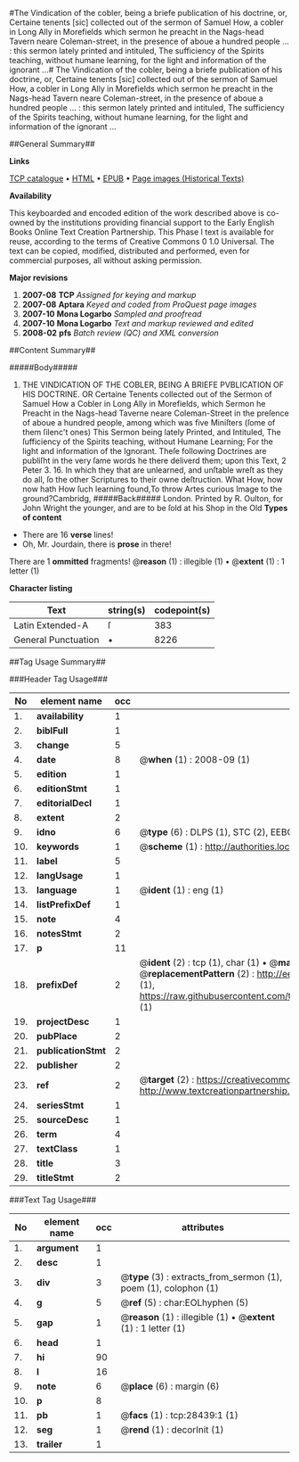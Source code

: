 #The Vindication of the cobler, being a briefe publication of his doctrine, or, Certaine tenents [sic] collected out of the sermon of Samuel How, a cobler in Long Ally in Morefields which sermon he preacht in the Nags-head Tavern neare Coleman-street, in the presence of  aboue a hundred people ... : this sermon lately printed and intituled, The  sufficiency of the Spirits teaching, without humane learning, for the light and information of the ignorant ...#
The Vindication of the cobler, being a briefe publication of his doctrine, or, Certaine tenents [sic] collected out of the sermon of Samuel How, a cobler in Long Ally in Morefields which sermon he preacht in the Nags-head Tavern neare Coleman-street, in the presence of  aboue a hundred people ... : this sermon lately printed and intituled, The  sufficiency of the Spirits teaching, without humane learning, for the light and information of the ignorant ...

##General Summary##

**Links**

[TCP catalogue](http://www.ota.ox.ac.uk/tcp/)  • 
[HTML](http://tei.it.ox.ac.uk/tcp/Texts-HTML/free/A03/A03733.html)  • 
[EPUB](http://tei.it.ox.ac.uk/tcp/Texts-EPUB/free/A03/A03733.epub) • 
[Page images (Historical Texts)](https://data.historicaltexts.jisc.ac.uk/view?pubId=eebo-33143389e&pageId=eebo-33143389e-28439-1)

**Availability**

This keyboarded and encoded edition of the
	       work described above is co-owned by the institutions
	       providing financial support to the Early English Books
	       Online Text Creation Partnership. This Phase I text is
	       available for reuse, according to the terms of Creative
	       Commons 0 1.0 Universal. The text can be copied,
	       modified, distributed and performed, even for
	       commercial purposes, all without asking permission.

**Major revisions**

1. __2007-08__ __TCP__ *Assigned for keying and markup*
1. __2007-08__ __Aptara__ *Keyed and coded from ProQuest page images*
1. __2007-10__ __Mona Logarbo__ *Sampled and proofread*
1. __2007-10__ __Mona Logarbo__ *Text and markup reviewed and edited*
1. __2008-02__ __pfs__ *Batch review (QC) and XML conversion*

##Content Summary##

#####Body#####

1. THE VINDICATION OF THE COBLER,
BEING A BRIEFE PVBLICATION
OF HIS DOCTRINE.
OR
Certaine Tenents collected out of the Sermon of Samuel How a Cobler in Long Ally in Morefields, which
Sermon he Preacht in the Nags-head Taverne neare Coleman-Street in the preſence of aboue a hundred people, among which
was five Miniſters (ſome of them ſilenc't ones) This Sermon being lately Printed, and Intituled, The ſufficiency of the Spirits
teaching, without Humane Learning; For the light and information of the Ignorant. Theſe following Doctrines are
publiſht in the very ſame words he there deliverd them; upon this Text, 2 Peter 3. 16. In which they
that are unlearned, and unſtable wreſt as they do all, ſo the other Scriptures
to their owne deſtruction.
What How, how now hath How ſuch learning found,To throw Artes curious Image to the ground?Cambridg, 
#####Back#####
London. Printed by R. Oulton, for John Wright the younger, and are to be ſold at his Shop in the Old
**Types of content**

  * There are 16 **verse** lines!
  * Oh, Mr. Jourdain, there is **prose** in there!

There are 1 **ommitted** fragments! 
 @__reason__ (1) : illegible (1)  •  @__extent__ (1) : 1 letter (1)

**Character listing**


|Text|string(s)|codepoint(s)|
|---|---|---|
|Latin Extended-A|ſ|383|
|General Punctuation|•|8226|

##Tag Usage Summary##

###Header Tag Usage###

|No|element name|occ|attributes|
|---|---|---|---|
|1.|__availability__|1||
|2.|__biblFull__|1||
|3.|__change__|5||
|4.|__date__|8| @__when__ (1) : 2008-09 (1)|
|5.|__edition__|1||
|6.|__editionStmt__|1||
|7.|__editorialDecl__|1||
|8.|__extent__|2||
|9.|__idno__|6| @__type__ (6) : DLPS (1), STC (2), EEBO-CITATION (1), OCLC (1), VID (1)|
|10.|__keywords__|1| @__scheme__ (1) : http://authorities.loc.gov/ (1)|
|11.|__label__|5||
|12.|__langUsage__|1||
|13.|__language__|1| @__ident__ (1) : eng (1)|
|14.|__listPrefixDef__|1||
|15.|__note__|4||
|16.|__notesStmt__|2||
|17.|__p__|11||
|18.|__prefixDef__|2| @__ident__ (2) : tcp (1), char (1)  •  @__matchPattern__ (2) : ([0-9\-]+):([0-9IVX]+) (1), (.+) (1)  •  @__replacementPattern__ (2) : http://eebo.chadwyck.com/downloadtiff?vid=$1&page=$2 (1), https://raw.githubusercontent.com/textcreationpartnership/Texts/master/tcpchars.xml#$1 (1)|
|19.|__projectDesc__|1||
|20.|__pubPlace__|2||
|21.|__publicationStmt__|2||
|22.|__publisher__|2||
|23.|__ref__|2| @__target__ (2) : https://creativecommons.org/publicdomain/zero/1.0/ (1), http://www.textcreationpartnership.org/docs/. (1)|
|24.|__seriesStmt__|1||
|25.|__sourceDesc__|1||
|26.|__term__|4||
|27.|__textClass__|1||
|28.|__title__|3||
|29.|__titleStmt__|2||


###Text Tag Usage###

|No|element name|occ|attributes|
|---|---|---|---|
|1.|__argument__|1||
|2.|__desc__|1||
|3.|__div__|3| @__type__ (3) : extracts_from_sermon (1), poem (1), colophon (1)|
|4.|__g__|5| @__ref__ (5) : char:EOLhyphen (5)|
|5.|__gap__|1| @__reason__ (1) : illegible (1)  •  @__extent__ (1) : 1 letter (1)|
|6.|__head__|1||
|7.|__hi__|90||
|8.|__l__|16||
|9.|__note__|6| @__place__ (6) : margin (6)|
|10.|__p__|8||
|11.|__pb__|1| @__facs__ (1) : tcp:28439:1 (1)|
|12.|__seg__|1| @__rend__ (1) : decorInit (1)|
|13.|__trailer__|1||
